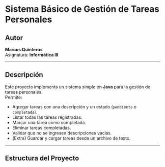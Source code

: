 # Sistema Básico de Gestión de Tareas Personales

## Autor
**Marcos Quinteros**  
Asignatura: **Informática III**

---

## Descripción
Este proyecto implementa un sistema simple en **Java** para la gestión de tareas personales.  
Permite:
- Agregar tareas con una descripción y un estado (`pendiente` o `completada`).
- Listar todas las tareas registradas.
- Marcar una tarea como completada.
- Eliminar tareas completadas.
- Validar que no se ingresen descripciones vacías.
- (Extra) Guardar y cargar tareas desde un archivo de texto.

---

## Estructura del Proyecto
